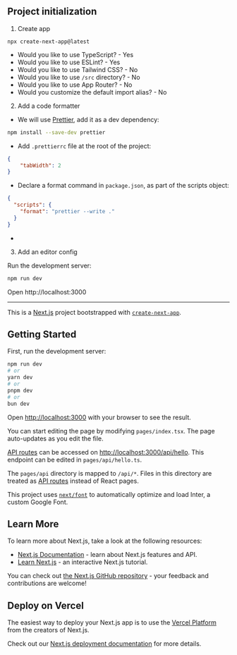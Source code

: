 ## Project initialization
1. Create app
```bacs
npx create-next-app@latest
```
- Would you like to use TypeScript? - Yes
- Would you like to use ESLint? - Yes
- Would you like to use Tailwind CSS? - No
- Would you like to use `/src` directory? - No
- Would you like to use App Router? - No
- Would you customize the default import alias? - No
2. Add a code formatter  
- We will use [Prettier](https://prettier.io/), add it as a dev dependency:
```bash
npm install --save-dev prettier
```
- Add `.prettierrc` file at the root of the project:
```json
{
    "tabWidth": 2
}
```
- Declare a format command in `package.json`, as part of the scripts object:
```json
{
  "scripts": {
    "format": "prettier --write ."
  }
}
```
- 
3. Add an editor config

Run the development server:
```bash
npm run dev
```
Open http://localhost:3000

---

This is a [Next.js](https://nextjs.org/) project bootstrapped with [`create-next-app`](https://github.com/vercel/next.js/tree/canary/packages/create-next-app).

## Getting Started

First, run the development server:

```bash
npm run dev
# or
yarn dev
# or
pnpm dev
# or
bun dev
```

Open [http://localhost:3000](http://localhost:3000) with your browser to see the result.

You can start editing the page by modifying `pages/index.tsx`. The page auto-updates as you edit the file.

[API routes](https://nextjs.org/docs/api-routes/introduction) can be accessed on [http://localhost:3000/api/hello](http://localhost:3000/api/hello). This endpoint can be edited in `pages/api/hello.ts`.

The `pages/api` directory is mapped to `/api/*`. Files in this directory are treated as [API routes](https://nextjs.org/docs/api-routes/introduction) instead of React pages.

This project uses [`next/font`](https://nextjs.org/docs/basic-features/font-optimization) to automatically optimize and load Inter, a custom Google Font.

## Learn More

To learn more about Next.js, take a look at the following resources:

- [Next.js Documentation](https://nextjs.org/docs) - learn about Next.js features and API.
- [Learn Next.js](https://nextjs.org/learn) - an interactive Next.js tutorial.

You can check out [the Next.js GitHub repository](https://github.com/vercel/next.js/) - your feedback and contributions are welcome!

## Deploy on Vercel

The easiest way to deploy your Next.js app is to use the [Vercel Platform](https://vercel.com/new?utm_medium=default-template&filter=next.js&utm_source=create-next-app&utm_campaign=create-next-app-readme) from the creators of Next.js.

Check out our [Next.js deployment documentation](https://nextjs.org/docs/deployment) for more details.
